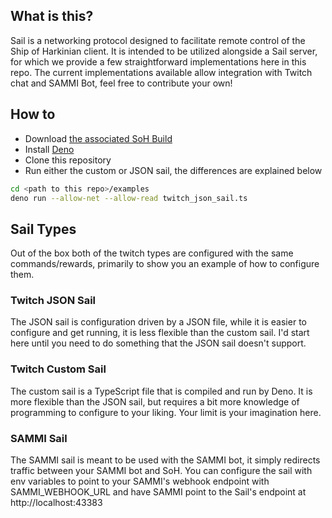 ## What is this?

Sail is a networking protocol designed to facilitate remote control of the Ship
of Harkinian client. It is intended to be utilized alongside a Sail server, for
which we provide a few straightforward implementations here in this repo. The
current implementations available allow integration with Twitch chat and SAMMI
Bot, feel free to contribute your own!

## How to

- Download
  [the associated SoH Build](https://github.com/HarbourMasters/Shipwright/pull/3073)
- Install [Deno](https://deno.land/manual@v1.34.3/getting_started/installation)
- Clone this repository
- Run either the custom or JSON sail, the differences are explained below

```sh
cd <path to this repo>/examples
deno run --allow-net --allow-read twitch_json_sail.ts
```

## Sail Types

Out of the box both of the twitch types are configured with the same
commands/rewards, primarily to show you an example of how to configure them.

### Twitch JSON Sail

The JSON sail is configuration driven by a JSON file, while it is easier to
configure and get running, it is less flexible than the custom sail. I'd start
here until you need to do something that the JSON sail doesn't support.

### Twitch Custom Sail

The custom sail is a TypeScript file that is compiled and run by Deno. It is
more flexible than the JSON sail, but requires a bit more knowledge of
programming to configure to your liking. Your limit is your imagination here.

### SAMMI Sail

The SAMMI sail is meant to be used with the SAMMI bot, it simply redirects
traffic between your SAMMI bot and SoH. You can configure the sail with env
variables to point to your SAMMI's webhook endpoint with SAMMI_WEBHOOK_URL and
have SAMMI point to the Sail's endpoint at http://localhost:43383
